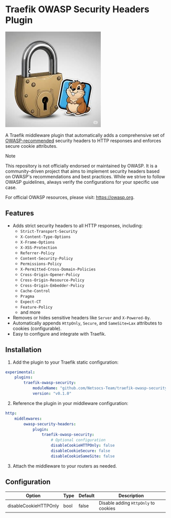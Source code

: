 # Traefik OWASP Security Headers Plugin

![](./img/icon.jpg)

A Traefik middleware plugin that automatically adds a comprehensive set of [OWASP-recommended](https://owasp.org/www-project-secure-headers/) security headers to HTTP responses and enforces secure cookie attributes.

> [!NOTE]
> This repository is not officially endorsed or maintained by OWASP. It is a community-driven project that aims to implement security headers based on OWASP's recommendations and best practices. While we strive to follow OWASP guidelines, always verify the configurations for your specific use case.
>
> For official OWASP resources, please visit: https://owasp.org.

## Features

-   Adds strict security headers to all HTTP responses, including:
    -   `Strict-Transport-Security`
    -   `X-Content-Type-Options`
    -   `X-Frame-Options`
    -   `X-XSS-Protection`
    -   `Referrer-Policy`
    -   `Content-Security-Policy`
    -   `Permissions-Policy`
    -   `X-Permitted-Cross-Domain-Policies`
    -   `Cross-Origin-Opener-Policy`
    -   `Cross-Origin-Resource-Policy`
    -   `Cross-Origin-Embedder-Policy`
    -   `Cache-Control`
    -   `Pragma`
    -   `Expect-CT`
    -   `Feature-Policy`
    -   and more
-   Removes or hides sensitive headers like `Server` and `X-Powered-By`.
-   Automatically appends `HttpOnly`, `Secure`, and `SameSite=Lax` attributes to cookies (configurable).
-   Easy to configure and integrate with Traefik.

## Installation

1. Add the plugin to your Traefik static configuration:

```yaml
experimental:
    plugins:
        traefik-owasp-security:
            moduleName: "github.com/Netsocs-Team/traefik-owasp-security"
            version: "v0.1.0"
```

2. Reference the plugin in your middleware configuration:

```yaml
http:
    middlewares:
        owasp-security-headers:
            plugin:
                traefik-owasp-security:
                    # Optional configuration
                    disableCookieHTTPOnly: false
                    disableCookieSecure: false
                    disableCookieSameSite: false
```

3. Attach the middleware to your routers as needed.

## Configuration

| Option                | Type | Default | Description                          |
| --------------------- | ---- | ------- | ------------------------------------ |
| disableCookieHTTPOnly | bool | false   | Disable adding `HttpOnly` to cookies |
